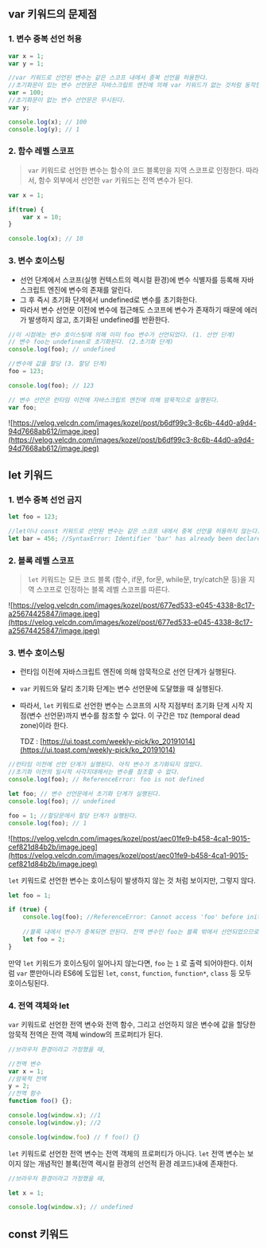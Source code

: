 ## var 키워드의 문제점


### 1. 변수 중복 선언 허용

```jsx
var x = 1;
var y = 1;

//var 키워드로 선언된 변수는 같은 스코프 내에서 중복 선언을 허용한다.
//초기화문이 있는 변수 선언문은 자바스크립트 엔진에 의해 var 키워드가 없는 것처럼 동작한다.
var = 100;
//초기화문이 없는 변수 선언문은 무시된다.
var y;

console.log(x); // 100
console.log(y); // 1
```

### 2. 함수 레벨 스코프

> `var` 키워드로 선언한 변수는 함수의 코드 블록만을 지역 스코프로 인정한다. 따라서, 함수 외부에서 선언한 `var` 키워드는 전역 변수가 된다.
>

```jsx
var x = 1;

if(true) {
	var x = 10;
}

console.log(x); // 10
```

### 3. 변수 호이스팅

- 선언 단계에서 스코프(실행 컨텍스트의 렉시컬 환경)에 변수 식별자를 등록해 자바스크립트 엔진에 변수의 존재를 알린다.
- 그 후 즉시 초기화 단계에서 undefined로 변수를 초기화한다.
- 따라서 변수 선언문 이전에 변수에 접근해도 스코프에 변수가 존재하기 때문에 에러가 발생하지 않고, 초기화된 undefined를 반환한다.

```jsx
//이 시점에는 변수 호이스팅에 의해 이미 foo 변수가 선언되었다. (1. 선언 단계)
// 변수 foo는 undefinen로 초기화된다. (2.초기화 단계)
console.log(foo); // undefined

//변수에 값을 할당 (3. 할당 단계)
foo = 123;

console.log(foo); // 123

// 변수 선언은 런타임 이전에 자바스크립트 엔진에 의해 암묵적으로 실행된다.
var foo;
```

![https://velog.velcdn.com/images/kozel/post/b6df99c3-8c6b-44d0-a9d4-94d7668ab612/image.jpeg](https://velog.velcdn.com/images/kozel/post/b6df99c3-8c6b-44d0-a9d4-94d7668ab612/image.jpeg)

## let 키워드


### 1. 변수 중복 선언 금지

```jsx
let foo = 123;

//let이나 const 키워드로 선언된 변수는 같은 스코프 내에서 중복 선언을 허용하지 않는다.
let bar = 456; //SyntaxError: Identifier 'bar' has already been declared
```

### 2. 블록 레벨 스코프

> `let` 키워드는 모든 코드 블록 (함수, if문, for문, while문, try/catch문 등)을 지역 스코프로 인정하는 블록 레벨 스코프를 따른다.
>

![https://velog.velcdn.com/images/kozel/post/677ed533-e045-4338-8c17-a25674425847/image.jpeg](https://velog.velcdn.com/images/kozel/post/677ed533-e045-4338-8c17-a25674425847/image.jpeg)

### 3. 변수 호이스팅

- 런타임 이전에 자바스크립트 엔진에 의해 암묵적으로 선언 단계가 실행된다.
- `var` 키워드와 달리 초기화 단계는 변수 선언문에 도달했을 때 실행된다.
- 따라서, `let` 키워드로 선언한 변수는 스코프의 시작 지점부터 초기화 단계 시작 지점(변수 선언문)까지 변수를 참조할 수 없다. 이 구간은 `TDZ` (temporal dead zone)이라 한다.

  TDZ : [https://ui.toast.com/weekly-pick/ko_20191014](https://ui.toast.com/weekly-pick/ko_20191014)


```jsx
//런타임 이전에 선언 단계가 실행된다. 아직 변수가 초기화되지 않았다.
//초기화 이전의 일시적 사각지대에서는 변수를 참조할 수 없다.
console.log(foo); // ReferenceError: foo is not defined

let foo; // 변수 선언문에서 초기화 단계가 실행된다.
console.log(foo); // undefined

foo = 1; //할당문에서 할당 단계가 실행된다.
console.log(foo); // 1
```

![https://velog.velcdn.com/images/kozel/post/aec01fe9-b458-4ca1-9015-cef821d84b2b/image.jpeg](https://velog.velcdn.com/images/kozel/post/aec01fe9-b458-4ca1-9015-cef821d84b2b/image.jpeg)

`let` 키워드로 선언한 변수는 호이스팅이 발생하지 않는 것 처럼 보이지만, 그렇지 않다.

```jsx
let foo = 1;

if (true) {
	console.log(foo); //ReferenceError: Cannot access 'foo' before initialization
	
	//블록 내에서 변수가 중복되면 안된다. 전역 변수인 foo는 블록 밖에서 선언되었으므로 허용된다.
	let foo = 2;
}
```

만약 `let` 키워드가 호이스팅이 일어나지 않는다면, `foo` 는 `1` 로 출력 되어야한다. 이처럼 `var` 뿐만아니라 ES6에 도입된 `let`, `const`, `function`, `function*`, `class` 등 모두 호이스팅된다.

### 4. 전역 객체와 let

`var` 키워드로 선언한 전역 변수와 전역 함수, 그리고 선언하지 않은 변수에 값을 할당한 암묵적 전역은 전역 객체 window의 프로퍼티가 된다.

```jsx
//브라우저 환경이라고 가정했을 때,

//전역 변수
var x = 1;
//암묵적 전역
y = 2;
//전역 함수
function foo() {};

console.log(window.x); //1
console.log(window.y); //2

console.log(window.foo) // f foo() {}
```

`let` 키워드로 선언한 전역 변수는 전역 객체의 프로퍼티가 아니다. `let` 전역 변수는 보이지 않는 개념적인 블록(전역 렉시컬 환경의 선언적 환경 레코드)내에 존재한다.

```jsx
//브라우저 환경이라고 가정했을 때,

let x = 1;

console.log(window.x); // undefined
```

## const 키워드
